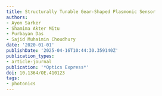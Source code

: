 ```yaml
---
title: Structurally Tunable Gear-Shaped Plasmonic Sensor
authors:
- Ayon Sarker
- Shamima Akter Mitu
- Purbayan Das
- Sajid Muhaimin Choudhury
date: '2020-01-01'
publishDate: '2025-04-16T10:44:30.359140Z'
publication_types:
- article-journal
publication: '*Optics Express*'
doi: 10.1364/OE.410123
tags:
- photonics
---
```

